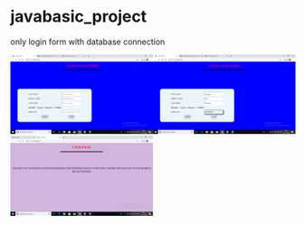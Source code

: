 # javabasic_project
only login form with database connection


<img src="Screenshot (269).png" alt="Screenshot1" width="50%" marginRight=5/><img src="Screenshot (270).png" alt="Screenshot1" width="50%" marginLeft=5/><img src="Screenshot (271).png" alt="Screenshot1" width="50%" marginLeft=5/>
